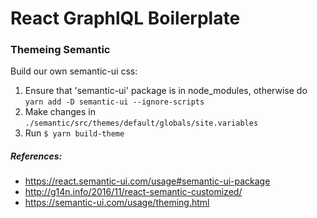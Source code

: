 # React GraphlQL Boilerplate


### Themeing Semantic
Build our own semantic-ui css:
1. Ensure that 'semantic-ui' package is in node_modules, otherwise do `yarn add -D semantic-ui --ignore-scripts`
2. Make changes in `./semantic/src/themes/default/globals/site.variables`
2. Run `$ yarn build-theme`

##### References:
- https://react.semantic-ui.com/usage#semantic-ui-package
- http://g14n.info/2016/11/react-semantic-customized/
- https://semantic-ui.com/usage/theming.html
